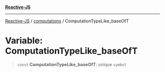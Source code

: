 [**Reactive-JS**](../../README.md)

***

[Reactive-JS](../../README.md) / [computations](../README.md) / ComputationTypeLike\_baseOfT

# Variable: ComputationTypeLike\_baseOfT

> `const` **ComputationTypeLike\_baseOfT**: unique `symbol`
